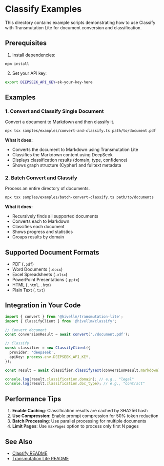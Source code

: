 # Classify Examples

This directory contains example scripts demonstrating how to use Classify with Transmutation Lite for document conversion and classification.

## Prerequisites

1. Install dependencies:
```bash
npm install
```

2. Set your API key:
```bash
export DEEPSEEK_API_KEY=sk-your-key-here
```

## Examples

### 1. Convert and Classify Single Document

Convert a document to Markdown and then classify it.

```bash
npx tsx samples/examples/convert-and-classify.ts path/to/document.pdf
```

**What it does:**
- Converts the document to Markdown using Transmutation Lite
- Classifies the Markdown content using DeepSeek
- Displays classification results (domain, type, confidence)
- Shows graph structure (Cypher) and fulltext metadata

### 2. Batch Convert and Classify

Process an entire directory of documents.

```bash
npx tsx samples/examples/batch-convert-classify.ts path/to/documents
```

**What it does:**
- Recursively finds all supported documents
- Converts each to Markdown
- Classifies each document
- Shows progress and statistics
- Groups results by domain

## Supported Document Formats

- PDF (`.pdf`)
- Word Documents (`.docx`)
- Excel Spreadsheets (`.xlsx`)
- PowerPoint Presentations (`.pptx`)
- HTML (`.html`, `.htm`)
- Plain Text (`.txt`)

## Integration in Your Code

```typescript
import { convert } from '@hivellm/transmutation-lite';
import { ClassifyClient } from '@hivellm/classify';

// Convert document
const conversionResult = await convert('./document.pdf');

// Classify
const classifier = new ClassifyClient({
  provider: 'deepseek',
  apiKey: process.env.DEEPSEEK_API_KEY,
});

const result = await classifier.classifyText(conversionResult.markdown);

console.log(result.classification.domain); // e.g., "legal"
console.log(result.classification.doc_type); // e.g., "contract"
```

## Performance Tips

1. **Enable Caching**: Classification results are cached by SHA256 hash
2. **Use Compression**: Enable prompt compression for 50% token reduction
3. **Batch Processing**: Use parallel processing for multiple documents
4. **Limit Pages**: Use `maxPages` option to process only first N pages

## See Also

- [Classify README](../../README.md)
- [Transmutation Lite README](../../../transmutation-lite/README.md)

